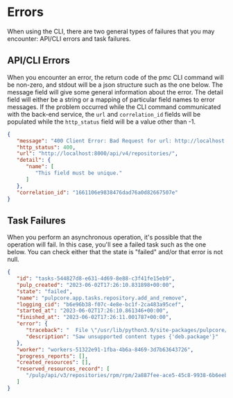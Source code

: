 # Errors

When using the CLI, there are two general types of failures that you may encounter: API/CLI errors and
task failures.


## API/CLI Errors

When you encounter an error, the return code of the pmc CLI command will be non-zero,
and stdout will be a json structure such as the one below.
The message field will give some general information about the error.
The detail field will either be a string or a mapping of particular field names to error messages.
If the problem occurred while the CLI command communicated with the back-end service, the `url` and `correlation_id` fields will be populated
while the `http_status` field will be a value other than -1.

```json
{
   "message": "400 Client Error: Bad Request for url: http://localhost:8000/api/v4/repositories/",
   "http_status": 400,
   "url": "http://localhost:8000/api/v4/repositories/",
   "detail": {
      "name": [
         "This field must be unique."
      ]
   },
   "correlation_id": "1661106e9838476dad76a0d82667507e"
}
```

## Task Failures

When you perform an asynchronous operation, it's possible that the operation will fail.
In this case, you'll see a failed task such as the one below.
You can check either that the state is "failed" and/or that error is not null.

```json
{
   "id": "tasks-544827d8-e631-4d69-8e88-c3f41fe15eb9",
   "pulp_created": "2023-06-02T17:26:10.831898+00:00",
   "state": "failed",
   "name": "pulpcore.app.tasks.repository.add_and_remove",
   "logging_cid": "b6e96b38-f07c-4e8e-bc1f-2ca483a95cef",
   "started_at": "2023-06-02T17:26:10.861346+00:00",
   "finished_at": "2023-06-02T17:26:11.001787+00:00",
   "error": {
      "traceback": "  File \"/usr/lib/python3.9/site-packages/pulpcore/tasking/pulpcore_worker.py\", line 458, in _perform_task\n    result = func(*args, **kwargs)\n  File \"/usr/lib/python3.9/site-packages/pulpcore/app/tasks/repository.py\", line 230, in add_and_remove\n    new_version.add_content(models.Content.objects.filter(pk__in=add_content_units))\n  File \"/usr/lib/python3.9/site-packages/pulpcore/app/models/repository.py\", line 1094, in __exit__\n    raise ValueError(\n",
      "description": "Saw unsupported content types {'deb.package'}"
   },
   "worker": "workers-51322e91-1fba-4b6a-8469-3d7b63643726",
   "progress_reports": [],
   "created_resources": [],
   "reserved_resources_record": [
      "/pulp/api/v3/repositories/rpm/rpm/2a887fee-ace5-45c8-9938-6b6eeb6fc2cc/"
   ]
}
```

